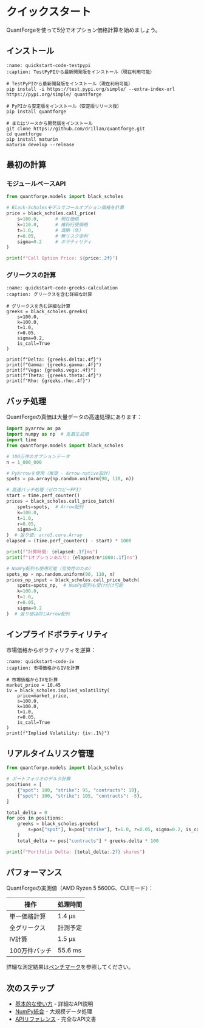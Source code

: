 # クイックスタート

QuantForgeを使って5分でオプション価格計算を始めましょう。

## インストール

```{code-block} bash
:name: quickstart-code-testpypi
:caption: TestPyPIから最新開発版をインストール（現在利用可能）

# TestPyPIから最新開発版をインストール（現在利用可能）
pip install -i https://test.pypi.org/simple/ --extra-index-url https://pypi.org/simple/ quantforge

# PyPIから安定版をインストール（安定版リリース後）
pip install quantforge

# またはソースから開発版をインストール
git clone https://github.com/drillan/quantforge.git
cd quantforge
pip install maturin
maturin develop --release
```

## 最初の計算

### モジュールベースAPI

```python
from quantforge.models import black_scholes

# Black-Scholesモデルでコールオプション価格を計算
price = black_scholes.call_price(
    s=100.0,      # 現在価格
    k=110.0,      # 権利行使価格
    t=1.0,        # 満期（年）
    r=0.05,       # 無リスク金利
    sigma=0.2     # ボラティリティ
)

print(f"Call Option Price: ${price:.2f}")
```

### グリークスの計算

```{code-block} python
:name: quickstart-code-greeks-calculation
:caption: グリークスを含む詳細な計算

# グリークスを含む詳細な計算
greeks = black_scholes.greeks(
    s=100.0,
    k=100.0,
    t=1.0,
    r=0.05,
    sigma=0.2,
    is_call=True
)

print(f"Delta: {greeks.delta:.4f}")
print(f"Gamma: {greeks.gamma:.4f}")
print(f"Vega: {greeks.vega:.4f}")
print(f"Theta: {greeks.theta:.4f}")
print(f"Rho: {greeks.rho:.4f}")
```

## バッチ処理

QuantForgeの真価は大量データの高速処理にあります：

```python
import pyarrow as pa
import numpy as np  # 乱数生成用
import time
from quantforge.models import black_scholes

# 100万件のオプションデータ
n = 1_000_000

# PyArrowを使用（推奨 - Arrow-native設計）
spots = pa.array(np.random.uniform(90, 110, n))

# 高速バッチ処理（ゼロコピーFFI）
start = time.perf_counter()
prices = black_scholes.call_price_batch(
    spots=spots,  # Arrow配列
    k=100.0,
    t=1.0,
    r=0.05,
    sigma=0.2
)  # 返り値: arro3.core.Array
elapsed = (time.perf_counter() - start) * 1000

print(f"計算時間: {elapsed:.1f}ms")
print(f"1オプションあたり: {elapsed/n*1000:.1f}ns")

# NumPy配列も使用可能（互換性のため）
spots_np = np.random.uniform(90, 110, n)
prices_np_input = black_scholes.call_price_batch(
    spots=spots_np,  # NumPy配列も受け付け可能
    k=100.0,
    t=1.0,
    r=0.05,
    sigma=0.2
)  # 返り値は同じArrow配列
```

## インプライドボラティリティ

市場価格からボラティリティを逆算：

```{code-block} python
:name: quickstart-code-iv
:caption: 市場価格からIVを計算

# 市場価格からIVを計算
market_price = 10.45
iv = black_scholes.implied_volatility(
    price=market_price,
    s=100.0,
    k=100.0,
    t=1.0,
    r=0.05,
    is_call=True
)
print(f"Implied Volatility: {iv:.1%}")
```


## リアルタイムリスク管理

```python
from quantforge.models import black_scholes

# ポートフォリオのデルタ計算
positions = [
    {"spot": 100, "strike": 95, "contracts": 10},
    {"spot": 100, "strike": 105, "contracts": -5},
]

total_delta = 0
for pos in positions:
    greeks = black_scholes.greeks(
        s=pos["spot"], k=pos["strike"], t=1.0, r=0.05, sigma=0.2, is_call=True
    )
    total_delta += pos["contracts"] * greeks.delta * 100

print(f"Portfolio Delta: {total_delta:.2f} shares")
```

## パフォーマンス

QuantForgeの実測値（AMD Ryzen 5 5600G、CUIモード）：

| 操作 | 処理時間 |
|------|----------|
| 単一価格計算 | 1.4 μs |
| 全グリークス | 計測予定 |
| IV計算 | 1.5 μs |
| 100万件バッチ | 55.6 ms |

詳細な測定結果は[ベンチマーク](performance/benchmarks.md)を参照してください。

## 次のステップ

- [基本的な使い方](user_guide/basic_usage.md) - 詳細なAPI説明
- [NumPy統合](user_guide/numpy_integration.md) - 大規模データ処理
- [APIリファレンス](api/python/index.md) - 完全なAPI文書